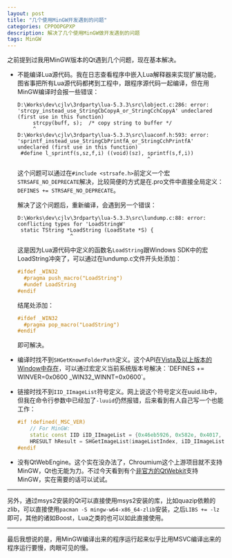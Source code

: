 ```yaml
---
layout: post
title: "几个使用MinGW开发遇到的问题"
categories: CPPOOPGPXP
description: 解决了几个使用MinGW做开发遇到的问题
tags: MinGW
---
```


之前提到过我用MinGW版本的Qt遇到几个问题，现在基本解决。

* 不能编译Lua源代码。我在日志查看程序中嵌入Lua解释器来实现扩展功能，图省事把所有Lua源代码都拷到工程中，跟程序源代码一起编译，但在用MinGW编译时会报一些错误：

  ```
  D:\Works\dev\cjlv\3rdparty\lua-5.3.3\src\lobject.c:286: error: 'strcpy_instead_use_StringCbCopyA_or_StringCchCopyA' undeclared (first use in this function)
       strcpy(buff, s);  /* copy string to buffer */
       ^
  D:\Works\dev\cjlv\3rdparty\lua-5.3.3\src\luaconf.h:593: error: 'sprintf_instead_use_StringCbPrintfA_or_StringCchPrintfA' undeclared (first use in this function)
   #define l_sprintf(s,sz,f,i) ((void)(sz), sprintf(s,f,i))
                                            ^
  ```

  这个问题可以通过在`#include <strsafe.h>`前定义一个宏`STRSAFE_NO_DEPRECATE`解决，比较简便的方式是在.pro文件中直接全局定义：`DEFINES += STRSAFE_NO_DEPRECATE`。

  解决了这个问题后，重新编译，会遇到另一个错误：

  ```
  D:\Works\dev\cjlv\3rdparty\lua-5.3.3\src\lundump.c:88: error: conflicting types for 'LoadStringW'
   static TString *LoadString (LoadState *S) {
                   ^
  ```

  这是因为Lua源代码中定义的函数名`LoadString`跟Windows SDK中的宏LoadString冲突了，可以通过在lundump.c文件开头处添加：

  ```cpp
  #ifdef _WIN32
    #pragma push_macro("LoadString")
    #undef LoadString
  #endif
  ```

  结尾处添加：

  ```cpp
  #ifdef _WIN32
    #pragma pop_macro("LoadString")
  #endif
  ```

  即可解决。

* 编译时找不到`SHGetKnownFolderPath`定义。这个API[在Vista及以上版本的Window中存在](https://msdn.microsoft.com/en-us/library/windows/desktop/bb762188(v=vs.85).aspx)，可以通过宏定义当前系统版本号解决：`DEFINES += WINVER=0x0600 _WIN32_WINNT=0x0600`。

* 链接时找不到`IID_IImageList`符号定义。网上说这个符号定义在uuid.lib中，但我在命令行参数中已经加了`-luuid`仍然报错，后来看到有人自己写一个也能工作：

  ```cpp
  #if !defined(_MSC_VER)
      // For MinGW:
      static const IID iID_IImageList = {0x46eb5926, 0x582e, 0x4017, {0x9f, 0xdf, 0xe8, 0x99, 0x8d, 0xaa, 0x9, 0x50}};
      HRESULT hResult = SHGetImageList(imageListIndex, iID_IImageList, (void**)&imageList);
  #endif
  ```

* 没有QtWebEngine。这个实在没办法了，Chroumium这个上游项目就不支持MinGW，Qt也无能为力。不过今天看到有个[非官方的QtWebkit](https://github.com/annulen/webkit/releases)支持MinGW，实在需要的话可以试试。

----

另外，通过msys2安装的Qt可以直接使用msys2安装的库，比如quazip依赖的zlib，可以直接使用`pacman -S mingw-w64-x86_64-zlib`安装，之后`LIBS += -lz`即可，其他的诸如Boost，Lua之类的也可以如此直接使用。

----

最后我想说的是，用MinGW编译出来的程序运行起来似乎比用MSVC编译出来的程序运行要慢，肉眼可见的慢。